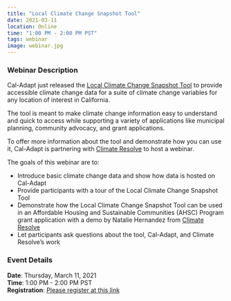 ```yaml
---
title: "Local Climate Change Snapshot Tool"
date: 2021-03-11
location: Online
time: "1:00 PM - 2:00 PM PST"
tags: webinar
image: webinar.jpg
---
```


### Webinar Description

Cal-Adapt just released the [Local Climate Change Snapshot Tool](https://cal-adapt.org/tools/local-climate-change-snapshot/) to provide accessible climate change data for a suite of climate change variables for any location of interest in California.

The tool is meant to make climate change information easy to understand and quick to access while supporting a variety of applications like municipal planning, community advocacy, and grant applications.

To offer more information about the tool and demonstrate how you can use it, Cal-Adapt is partnering with [Climate Resolve](https://www.climateresolve.org/resilience-hubs/) to host a webinar.

The goals of this webinar are to:
* Introduce basic climate change data and show how data is hosted on Cal-Adapt
* Provide participants with a tour of the Local Climate Change Snapshot Tool
* Demonstrate how the Local Climate Change Snapshot Tool can be used in an Affordable Housing and Sustainable Communities (AHSC) Program grant application with a demo by Natalie Hernandez from [Climate Resolve](https://www.climateresolve.org/resilience-hubs/)
* Let participants ask questions about the tool, Cal-Adapt, and Climate Resolve’s work

### Event Details

<strong>Date</strong>: Thursday, March 11, 2021 <br/>
<strong>Time</strong>: 1:00 PM - 2:00 PM PST <br/>
<strong>Registration</strong>: [Please register at this link](https://berkeley.zoom.us/meeting/register/tJAqfuGrrjsuEtenFRP5pdPHuyfKBBlElOaf?utm_source=newsletter&utm_medium=email&utm_campaign=you_re_invited_cal_adapt_local_climate_change_snapshot_tool_webinar_on_march_11&utm_term=2021-03-02)
